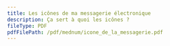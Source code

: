 ```yaml
---
title: Les icônes de ma messagerie électronique
description: Ça sert à quoi les icônes ?
fileType: PDF
pdfFilePath: /pdf/mednum/icone_de_la_messagerie.pdf
---
```

